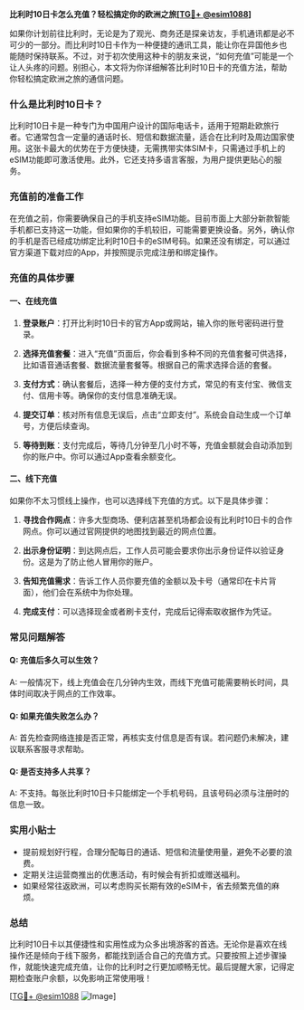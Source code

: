 **比利时10日卡怎么充值？轻松搞定你的欧洲之旅[[TG💪+ @esim1088](https://t.me/s/esim1088)]**

如果你计划前往比利时，无论是为了观光、商务还是探亲访友，手机通讯都是必不可少的一部分。而比利时10日卡作为一种便捷的通讯工具，能让你在异国他乡也能随时保持联系。不过，对于初次使用这种卡的朋友来说，“如何充值”可能是一个让人头疼的问题。别担心，本文将为你详细解答比利时10日卡的充值方法，帮助你轻松搞定欧洲之旅的通信问题。

### 什么是比利时10日卡？

比利时10日卡是一种专门为中国用户设计的国际电话卡，适用于短期赴欧旅行者。它通常包含一定量的通话时长、短信和数据流量，适合在比利时及周边国家使用。这张卡最大的优势在于方便快捷，无需携带实体SIM卡，只需通过手机上的eSIM功能即可激活使用。此外，它还支持多语言客服，为用户提供更贴心的服务。

### 充值前的准备工作

在充值之前，你需要确保自己的手机支持eSIM功能。目前市面上大部分新款智能手机都已支持这一功能，但如果你的手机较旧，可能需要更换设备。另外，确认你的手机是否已经成功绑定比利时10日卡的eSIM号码。如果还没有绑定，可以通过官方渠道下载对应的App，并按照提示完成注册和绑定操作。

### 充值的具体步骤

#### 一、在线充值

1. **登录账户**：打开比利时10日卡的官方App或网站，输入你的账号密码进行登录。
   
2. **选择充值套餐**：进入“充值”页面后，你会看到多种不同的充值套餐可供选择，比如语音通话套餐、数据流量套餐等。根据自己的需求选择合适的套餐。

3. **支付方式**：确认套餐后，选择一种方便的支付方式，常见的有支付宝、微信支付、信用卡等。确保你的支付信息准确无误。

4. **提交订单**：核对所有信息无误后，点击“立即支付”。系统会自动生成一个订单号，方便后续查询。

5. **等待到账**：支付完成后，等待几分钟至几小时不等，充值金额就会自动添加到你的账户中。你可以通过App查看余额变化。

#### 二、线下充值

如果你不太习惯线上操作，也可以选择线下充值的方式。以下是具体步骤：

1. **寻找合作网点**：许多大型商场、便利店甚至机场都会设有比利时10日卡的合作网点。你可以通过官网提供的地图找到最近的网点位置。

2. **出示身份证明**：到达网点后，工作人员可能会要求你出示身份证件以验证身份。这是为了防止他人冒用你的账户。

3. **告知充值需求**：告诉工作人员你要充值的金额以及卡号（通常印在卡片背面），他们会在系统中为你处理。

4. **完成支付**：可以选择现金或者刷卡支付，完成后记得索取收据作为凭证。

### 常见问题解答

#### Q: 充值后多久可以生效？
A: 一般情况下，线上充值会在几分钟内生效，而线下充值可能需要稍长时间，具体时间取决于网点的工作效率。

#### Q: 如果充值失败怎么办？
A: 首先检查网络连接是否正常，再核实支付信息是否有误。若问题仍未解决，建议联系客服寻求帮助。

#### Q: 是否支持多人共享？
A: 不支持。每张比利时10日卡只能绑定一个手机号码，且该号码必须与注册时的信息一致。

### 实用小贴士

- 提前规划好行程，合理分配每日的通话、短信和流量使用量，避免不必要的浪费。
- 定期关注运营商推出的优惠活动，有时候会有折扣或赠送福利。
- 如果经常往返欧洲，可以考虑购买长期有效的eSIM卡，省去频繁充值的麻烦。

### 总结

比利时10日卡以其便捷性和实用性成为众多出境游客的首选。无论你是喜欢在线操作还是倾向于线下服务，都能找到适合自己的充值方式。只要按照上述步骤操作，就能快速完成充值，让你的比利时之行更加顺畅无忧。最后提醒大家，记得定期检查账户余额，以免影响正常使用哦！

[[TG💪+ @esim1088](https://t.me/s/esim1088) ![Image](https://i.postimg.cc/4NQfJmqS/Snipaste-2025-05-13-00-14-12.png)]
